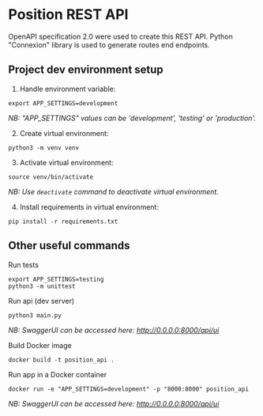 # Position REST API

OpenAPI specification 2.0 were used to create this REST API.
Python "Connexion" library is used to generate routes end endpoints.

## Project dev environment setup

1. Handle environment variable:
```
export APP_SETTINGS=development
```
*NB: "APP_SETTINGS" values can be 'development', 'testing' or 'production'.*

2. Create virtual environment:
```
python3 -m venv venv
```

3. Activate virtual environment:
```
source venv/bin/activate
```
*NB: Use `deactivate` command to deactivate virtual environment.*

4. Install requirements in virtual environment:
```
pip install -r requirements.txt
```

## Other useful commands

Run tests
```
export APP_SETTINGS=testing
python3 -m unittest
```

Run api (dev server)
```
python3 main.py
```
*NB: SwaggerUI can be accessed here: http://0.0.0.0:8000/api/ui*

Build Docker image
```
docker build -t position_api .
```

Run app in a Docker container
```
docker run -e "APP_SETTINGS=development" -p "8000:8000" position_api
```
*NB: SwaggerUI can be accessed here: http://0.0.0.0:8000/api/ui*
